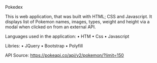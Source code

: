 Pokedex

This is web application, that was built with HTML; CSS and Javascript. It displays list of Pokemon  names, images, types, weight and height via a modal when clicked on from an external API.



Languages used in the application:
•	HTM
•	Css
•	Javascript



Libries:
•	JQuery
•	Bootstrap
•	Polyfill



API Source: 
https://pokeapi.co/api/v2/pokemon/?limit=150


